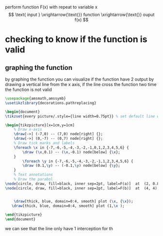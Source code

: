 perform  function  F(x) with repeat to variable  x 
$$
\text{ input } \xrightarrow{\text{}} function  \xrightarrow{\text{}} ouput f(x)   
$$


# checking to know if the function is valid 
## graphing the function  
by  graphing the function you can visualize if the function have 2 output by drawing a vertical line from the x axis, if the line cross the function two time the function is not valid
```tikz
\usepackage{amsmath,amssymb}
\usetikzlibrary{decorations.pathreplacing}

\begin{document}
\tikzset{every picture/.style={line width=0.75pt}} % set default line width

\begin{tikzpicture}[x=1cm,y=1cm]
    % Draw x-axis
    \draw[->] (-7,0) -- (7,0) node[right] {};
    \draw[->] (0,-7) -- (0,7) node[right] {};
    % Draw tick marks and labels
    \foreach \x in {-7,-6,-5,-4,-3,-2,-1,0,1,2,3,4,5,6} {
        \draw (\x,0.1) -- (\x,-0.1) node[below] {\x};
    }
        \foreach \y in {-7,-6,-5,-4,-3,-2,-1,1,2,3,4,5,6} {
        \draw (0.1,\y) -- (-0.1,\y) node[below] {\y};
    }
    % Text annotations  
    % Draw the parabol
\node[circle, draw, fill=black, inner sep=2pt, label=F(a)]  at  (2, 0.828) {};
\node[circle, draw, fill=black, inner sep=2pt, label=F(b)]  at  (4, 4) {};


    \draw[thick, blue, domain=0:4, smooth] plot (\x, {\x});
   \draw[thick, blue, domain=0:4, smooth] plot (1,\x );
 
\end{tikzpicture}
\end{document}


``` 
we can see  that the line only have 1 interception for th

